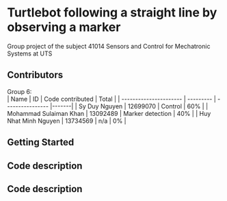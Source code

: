 # Turtlebot following a straight line by observing a marker
Group project of the subject 41014 Sensors and Control for Mechatronic Systems at UTS  
<!-- CONTRIBUTORS -->
## Contributors
Group 6:  
|          Name       	  | 	ID    | Code contributed | Total |
| ---------------------- | --------- | ---------------- |-------|
|     Sy Duy Nguyen 	  | 12699070  |     Control      |  60%  |
| Mohammad Sulaiman Khan | 13092489  | Marker detection |  40%  |
|  Huy Nhat Minh Nguyen  | 13734569  |       n/a        |  0%   |

<!-- GETTING STARTED -->
## Getting Started



<!-- CODE DESCRIPTION -->
## Code description



<!-- CODE DESCRIPTION -->
## Code description



